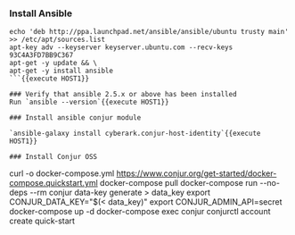 
### Install Ansible 
```
echo 'deb http://ppa.launchpad.net/ansible/ansible/ubuntu trusty main' >> /etc/apt/sources.list
apt-key adv --keyserver keyserver.ubuntu.com --recv-keys 93C4A3FD7BB9C367
apt-get -y update && \
apt-get -y install ansible 
```{{execute HOST1}}

### Verify that ansible 2.5.x or above has been installed 
Run `ansible --version`{{execute HOST1}}

### Install ansible conjur module

`ansible-galaxy install cyberark.conjur-host-identity`{{execute HOST1}}

### Install Conjur OSS
```
curl -o docker-compose.yml https://www.conjur.org/get-started/docker-compose.quickstart.yml 
docker-compose pull 
docker-compose run --no-deps --rm conjur data-key generate > data_key 
export CONJUR_DATA_KEY="$(< data_key)"
export CONJUR_ADMIN_API=secret 
docker-compose up -d 
docker-compose exec conjur conjurctl account create quick-start
```{{execute HOST1}}

